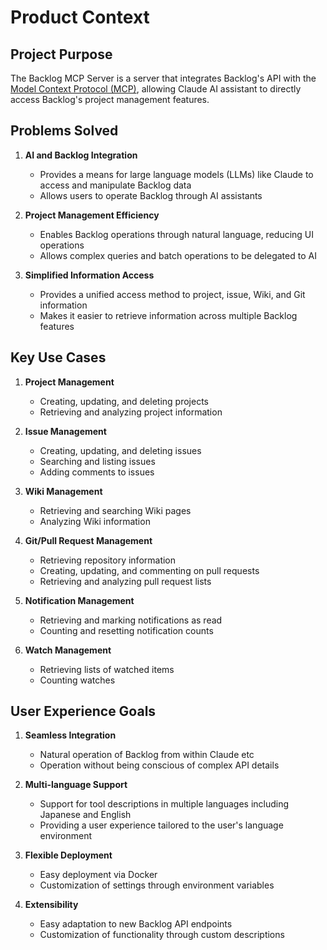 # Product Context

## Project Purpose

The Backlog MCP Server is a server that integrates Backlog's API with the [Model Context Protocol (MCP)](https://github.com/anthropics/model-context-protocol), allowing Claude AI assistant to directly access Backlog's project management features.

## Problems Solved

1. **AI and Backlog Integration**
   - Provides a means for large language models (LLMs) like Claude to access and manipulate Backlog data
   - Allows users to operate Backlog through AI assistants

2. **Project Management Efficiency**
   - Enables Backlog operations through natural language, reducing UI operations
   - Allows complex queries and batch operations to be delegated to AI

3. **Simplified Information Access**
   - Provides a unified access method to project, issue, Wiki, and Git information
   - Makes it easier to retrieve information across multiple Backlog features

## Key Use Cases

1. **Project Management**
   - Creating, updating, and deleting projects
   - Retrieving and analyzing project information

2. **Issue Management**
   - Creating, updating, and deleting issues
   - Searching and listing issues
   - Adding comments to issues

3. **Wiki Management**
   - Retrieving and searching Wiki pages
   - Analyzing Wiki information

4. **Git/Pull Request Management**
   - Retrieving repository information
   - Creating, updating, and commenting on pull requests
   - Retrieving and analyzing pull request lists

5. **Notification Management**
   - Retrieving and marking notifications as read
   - Counting and resetting notification counts

6. **Watch Management**
   - Retrieving lists of watched items
   - Counting watches

## User Experience Goals

1. **Seamless Integration**
   - Natural operation of Backlog from within Claude etc
   - Operation without being conscious of complex API details

2. **Multi-language Support**
   - Support for tool descriptions in multiple languages including Japanese and English
   - Providing a user experience tailored to the user's language environment

3. **Flexible Deployment**
   - Easy deployment via Docker
   - Customization of settings through environment variables

4. **Extensibility**
   - Easy adaptation to new Backlog API endpoints
   - Customization of functionality through custom descriptions
